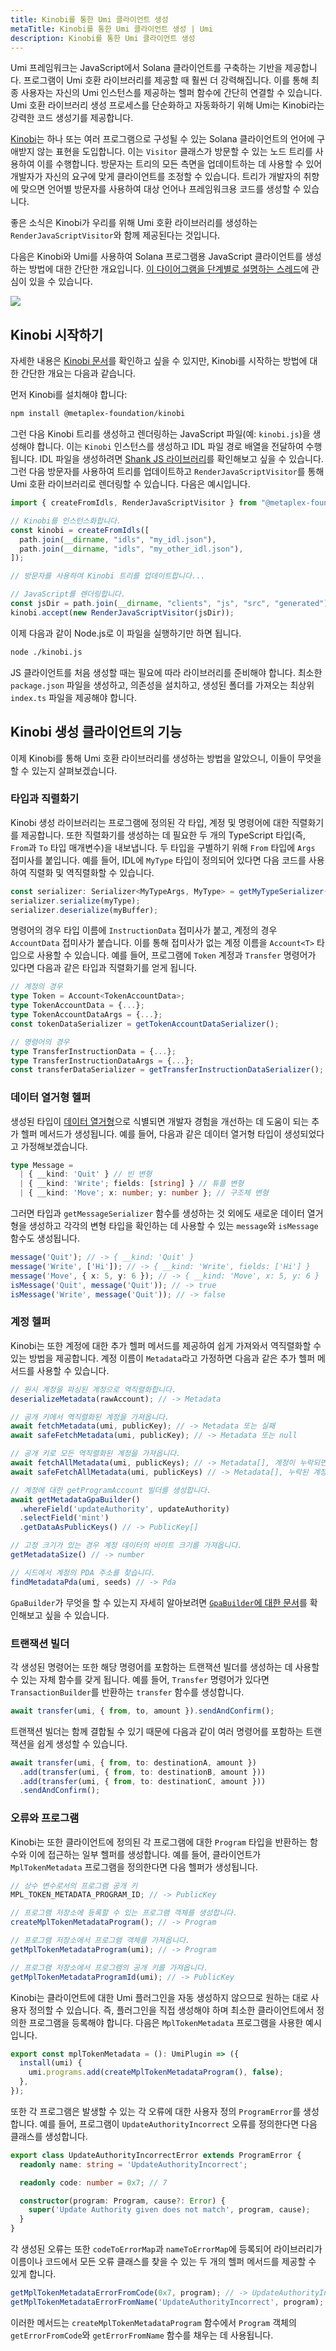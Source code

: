 ```yaml
---
title: Kinobi를 통한 Umi 클라이언트 생성
metaTitle: Kinobi를 통한 Umi 클라이언트 생성 | Umi
description: Kinobi를 통한 Umi 클라이언트 생성
---
```

Umi 프레임워크는 JavaScript에서 Solana 클라이언트를 구축하는 기반을 제공합니다. 프로그램이 Umi 호환 라이브러리를 제공할 때 훨씬 더 강력해집니다. 이를 통해 최종 사용자는 자신의 Umi 인스턴스를 제공하는 헬퍼 함수에 간단히 연결할 수 있습니다. Umi 호환 라이브러리 생성 프로세스를 단순화하고 자동화하기 위해 Umi는 Kinobi라는 강력한 코드 생성기를 제공합니다.

[Kinobi](https://github.com/metaplex-foundation/kinobi)는 하나 또는 여러 프로그램으로 구성될 수 있는 Solana 클라이언트의 언어에 구애받지 않는 표현을 도입합니다. 이는 `Visitor` 클래스가 방문할 수 있는 노드 트리를 사용하여 이를 수행합니다. 방문자는 트리의 모든 측면을 업데이트하는 데 사용할 수 있어 개발자가 자신의 요구에 맞게 클라이언트를 조정할 수 있습니다. 트리가 개발자의 취향에 맞으면 언어별 방문자를 사용하여 대상 언어나 프레임워크용 코드를 생성할 수 있습니다.

좋은 소식은 Kinobi가 우리를 위해 Umi 호환 라이브러리를 생성하는 `RenderJavaScriptVisitor`와 함께 제공된다는 것입니다.

다음은 Kinobi와 Umi를 사용하여 Solana 프로그램용 JavaScript 클라이언트를 생성하는 방법에 대한 간단한 개요입니다. [이 다이어그램을 단계별로 설명하는 스레드](https://twitter.com/lorismatic/status/1637890024992833536)에 관심이 있을 수 있습니다.

![](https://pbs.twimg.com/media/Frr0StQaIAAc16a?format=jpg&name=4096x4096)

## Kinobi 시작하기

자세한 내용은 [Kinobi 문서](https://github.com/metaplex-foundation/kinobi)를 확인하고 싶을 수 있지만, Kinobi를 시작하는 방법에 대한 간단한 개요는 다음과 같습니다.

먼저 Kinobi를 설치해야 합니다:

```sh
npm install @metaplex-foundation/kinobi
```

그런 다음 Kinobi 트리를 생성하고 렌더링하는 JavaScript 파일(예: `kinobi.js`)을 생성해야 합니다. 이는 `Kinobi` 인스턴스를 생성하고 IDL 파일 경로 배열을 전달하여 수행됩니다. IDL 파일을 생성하려면 [Shank JS 라이브러리](https://github.com/metaplex-foundation/shank-js)를 확인해보고 싶을 수 있습니다. 그런 다음 방문자를 사용하여 트리를 업데이트하고 `RenderJavaScriptVisitor`를 통해 Umi 호환 라이브러리로 렌더링할 수 있습니다. 다음은 예시입니다.

```ts
import { createFromIdls, RenderJavaScriptVisitor } from "@metaplex-foundation/kinobi";

// Kinobi를 인스턴스화합니다.
const kinobi = createFromIdls([
  path.join(__dirname, "idls", "my_idl.json"),
  path.join(__dirname, "idls", "my_other_idl.json"),
]);

// 방문자를 사용하여 Kinobi 트리를 업데이트합니다...

// JavaScript를 렌더링합니다.
const jsDir = path.join(__dirname, "clients", "js", "src", "generated");
kinobi.accept(new RenderJavaScriptVisitor(jsDir));
```

이제 다음과 같이 Node.js로 이 파일을 실행하기만 하면 됩니다.

```sh
node ./kinobi.js
```

JS 클라이언트를 처음 생성할 때는 필요에 따라 라이브러리를 준비해야 합니다. 최소한 `package.json` 파일을 생성하고, 의존성을 설치하고, 생성된 폴더를 가져오는 최상위 `index.ts` 파일을 제공해야 합니다.

## Kinobi 생성 클라이언트의 기능

이제 Kinobi를 통해 Umi 호환 라이브러리를 생성하는 방법을 알았으니, 이들이 무엇을 할 수 있는지 살펴보겠습니다.

### 타입과 직렬화기

Kinobi 생성 라이브러리는 프로그램에 정의된 각 타입, 계정 및 명령어에 대한 직렬화기를 제공합니다. 또한 직렬화기를 생성하는 데 필요한 두 개의 TypeScript 타입(즉, `From`과 `To` 타입 매개변수)을 내보냅니다. 두 타입을 구별하기 위해 `From` 타입에 `Args` 접미사를 붙입니다. 예를 들어, IDL에 `MyType` 타입이 정의되어 있다면 다음 코드를 사용하여 직렬화 및 역직렬화할 수 있습니다.

```ts
const serializer: Serializer<MyTypeArgs, MyType> = getMyTypeSerializer();
serializer.serialize(myType);
serializer.deserialize(myBuffer);
```

명령어의 경우 타입 이름에 `InstructionData` 접미사가 붙고, 계정의 경우 `AccountData` 접미사가 붙습니다. 이를 통해 접미사가 없는 계정 이름을 `Account<T>` 타입으로 사용할 수 있습니다. 예를 들어, 프로그램에 `Token` 계정과 `Transfer` 명령어가 있다면 다음과 같은 타입과 직렬화기를 얻게 됩니다.

```ts
// 계정의 경우
type Token = Account<TokenAccountData>;
type TokenAccountData = {...};
type TokenAccountDataArgs = {...};
const tokenDataSerializer = getTokenAccountDataSerializer();

// 명령어의 경우
type TransferInstructionData = {...};
type TransferInstructionDataArgs = {...};
const transferDataSerializer = getTransferInstructionDataSerializer();
```

### 데이터 열거형 헬퍼

생성된 타입이 [데이터 열거형](serializers#data-enums)으로 식별되면 개발자 경험을 개선하는 데 도움이 되는 추가 헬퍼 메서드가 생성됩니다. 예를 들어, 다음과 같은 데이터 열거형 타입이 생성되었다고 가정해보겠습니다.

```ts
type Message =
  | { __kind: 'Quit' } // 빈 변형
  | { __kind: 'Write'; fields: [string] } // 튜플 변형
  | { __kind: 'Move'; x: number; y: number }; // 구조체 변형
```

그러면 타입과 `getMessageSerializer` 함수를 생성하는 것 외에도 새로운 데이터 열거형을 생성하고 각각의 변형 타입을 확인하는 데 사용할 수 있는 `message`와 `isMessage` 함수도 생성됩니다.

```ts
message('Quit'); // -> { __kind: 'Quit' }
message('Write', ['Hi']); // -> { __kind: 'Write', fields: ['Hi'] }
message('Move', { x: 5, y: 6 }); // -> { __kind: 'Move', x: 5, y: 6 }
isMessage('Quit', message('Quit')); // -> true
isMessage('Write', message('Quit')); // -> false
```

### 계정 헬퍼

Kinobi는 또한 계정에 대한 추가 헬퍼 메서드를 제공하여 쉽게 가져와서 역직렬화할 수 있는 방법을 제공합니다. 계정 이름이 `Metadata`라고 가정하면 다음과 같은 추가 헬퍼 메서드를 사용할 수 있습니다.

```ts
// 원시 계정을 파싱된 계정으로 역직렬화합니다.
deserializeMetadata(rawAccount); // -> Metadata

// 공개 키에서 역직렬화된 계정을 가져옵니다.
await fetchMetadata(umi, publicKey); // -> Metadata 또는 실패
await safeFetchMetadata(umi, publicKey); // -> Metadata 또는 null

// 공개 키로 모든 역직렬화된 계정을 가져옵니다.
await fetchAllMetadata(umi, publicKeys); // -> Metadata[], 계정이 누락되면 실패
await safeFetchAllMetadata(umi, publicKeys) // -> Metadata[], 누락된 계정은 필터링

// 계정에 대한 getProgramAccount 빌더를 생성합니다.
await getMetadataGpaBuilder()
  .whereField('updateAuthority', updateAuthority)
  .selectField('mint')
  .getDataAsPublicKeys() // -> PublicKey[]

// 고정 크기가 있는 경우 계정 데이터의 바이트 크기를 가져옵니다.
getMetadataSize() // -> number

// 시드에서 계정의 PDA 주소를 찾습니다.
findMetadataPda(umi, seeds) // -> Pda
```

`GpaBuilder`가 무엇을 할 수 있는지 자세히 알아보려면 [`GpaBuilder`에 대한 문서](helpers#gpabuilders)를 확인해보고 싶을 수 있습니다.

### 트랜잭션 빌더

각 생성된 명령어는 또한 해당 명령어를 포함하는 트랜잭션 빌더를 생성하는 데 사용할 수 있는 자체 함수를 갖게 됩니다. 예를 들어, `Transfer` 명령어가 있다면 `TransactionBuilder`를 반환하는 `transfer` 함수를 생성합니다.

```ts
await transfer(umi, { from, to, amount }).sendAndConfirm();
```

트랜잭션 빌더는 함께 결합될 수 있기 때문에 다음과 같이 여러 명령어를 포함하는 트랜잭션을 쉽게 생성할 수 있습니다.

```ts
await transfer(umi, { from, to: destinationA, amount })
  .add(transfer(umi, { from, to: destinationB, amount }))
  .add(transfer(umi, { from, to: destinationC, amount }))
  .sendAndConfirm();
```

### 오류와 프로그램

Kinobi는 또한 클라이언트에 정의된 각 프로그램에 대한 `Program` 타입을 반환하는 함수와 이에 접근하는 일부 헬퍼를 생성합니다. 예를 들어, 클라이언트가 `MplTokenMetadata` 프로그램을 정의한다면 다음 헬퍼가 생성됩니다.

```ts
// 상수 변수로서의 프로그램 공개 키
MPL_TOKEN_METADATA_PROGRAM_ID; // -> PublicKey

// 프로그램 저장소에 등록할 수 있는 프로그램 객체를 생성합니다.
createMplTokenMetadataProgram(); // -> Program

// 프로그램 저장소에서 프로그램 객체를 가져옵니다.
getMplTokenMetadataProgram(umi); // -> Program

// 프로그램 저장소에서 프로그램의 공개 키를 가져옵니다.
getMplTokenMetadataProgramId(umi); // -> PublicKey
```

Kinobi는 클라이언트에 대한 Umi 플러그인을 자동 생성하지 않으므로 원하는 대로 사용자 정의할 수 있습니다. 즉, 플러그인을 직접 생성해야 하며 최소한 클라이언트에서 정의한 프로그램을 등록해야 합니다. 다음은 `MplTokenMetadata` 프로그램을 사용한 예시입니다.

```ts
export const mplTokenMetadata = (): UmiPlugin => ({
  install(umi) {
    umi.programs.add(createMplTokenMetadataProgram(), false);
  },
});
```

또한 각 프로그램은 발생할 수 있는 각 오류에 대한 사용자 정의 `ProgramError`를 생성합니다. 예를 들어, 프로그램이 `UpdateAuthorityIncorrect` 오류를 정의한다면 다음 클래스를 생성합니다.

```ts
export class UpdateAuthorityIncorrectError extends ProgramError {
  readonly name: string = 'UpdateAuthorityIncorrect';

  readonly code: number = 0x7; // 7

  constructor(program: Program, cause?: Error) {
    super('Update Authority given does not match', program, cause);
  }
}
```

각 생성된 오류는 또한 `codeToErrorMap`과 `nameToErrorMap`에 등록되어 라이브러리가 이름이나 코드에서 모든 오류 클래스를 찾을 수 있는 두 개의 헬퍼 메서드를 제공할 수 있게 합니다.

```ts
getMplTokenMetadataErrorFromCode(0x7, program); // -> UpdateAuthorityIncorrectError
getMplTokenMetadataErrorFromName('UpdateAuthorityIncorrect', program); // -> UpdateAuthorityIncorrectError
```

이러한 메서드는 `createMplTokenMetadataProgram` 함수에서 `Program` 객체의 `getErrorFromCode`와 `getErrorFromName` 함수를 채우는 데 사용됩니다.